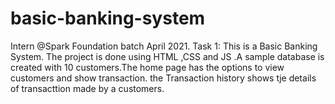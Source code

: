 # basic-banking-system
Intern @Spark Foundation batch April 2021. Task 1: This is a Basic Banking System. The project is done using HTML ,CSS and JS .A sample database is created with 10 customers.The home page has the options to view customers and show transaction. the Transaction history shows tje details of transacttion made by a customers.
